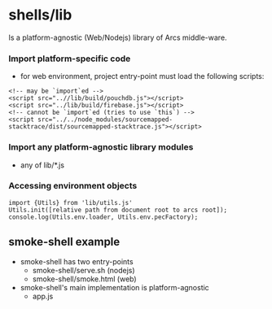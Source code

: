 # shells/lib

Is a platform-agnostic (Web/Nodejs) library of Arcs middle-ware.

### Import platform-specific code

- for web environment, project entry-point must load the following scripts:

```
<!-- may be `import`ed -->
<script src="..//lib/build/pouchdb.js"></script>
<script src="../lib/build/firebase.js"></script>
<!-- cannot be `import`ed (tries to use `this`) -->
<script src="../../node_modules/sourcemapped-stacktrace/dist/sourcemapped-stacktrace.js"></script>
```

### Import any platform-agnostic library modules

- any of lib/*.js

### Accessing environment objects

```
import {Utils} from 'lib/utils.js'
Utils.init([relative path from document root to arcs root]);
console.log(Utils.env.loader, Utils.env.pecFactory);
```

## smoke-shell example

- smoke-shell has two entry-points
  - smoke-shell/serve.sh (nodejs)
  - smoke-shell/smoke.html (web)
- smoke-shell's main implementation is platform-agnostic
  - app.js


